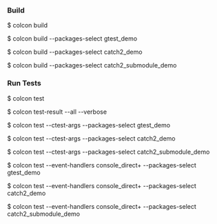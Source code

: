 ### Build

$ colcon build

$ colcon build --packages-select gtest_demo

$ colcon build --packages-select catch2_demo

$ colcon build --packages-select catch2_submodule_demo



### Run Tests

$ colcon test

$ colcon test-result --all --verbose

$ colcon test --ctest-args --packages-select gtest_demo

$ colcon test --ctest-args --packages-select catch2_demo

$ colcon test --ctest-args --packages-select catch2_submodule_demo

$ colcon test --event-handlers console_direct+ --packages-select gtest_demo

$ colcon test --event-handlers console_direct+ --packages-select catch2_demo

$ colcon test --event-handlers console_direct+ --packages-select catch2_submodule_demo

